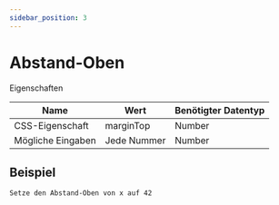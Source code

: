 ```yaml
---
sidebar_position: 3
---
```


# Abstand-Oben

Eigenschaften

| Name              | Wert              | Benötigter Datentyp   |
| ----              | ----              | --------------------- |
| CSS-Eigenschaft   | marginTop    | Number           |
| Mögliche Eingaben | Jede Nummer | Number           |

## Beispiel
```
Setze den Abstand-Oben von x auf 42
```
